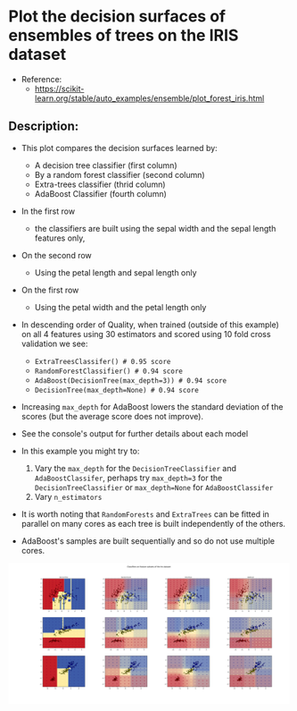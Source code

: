# Plot the decision surfaces of ensembles of trees on the IRIS dataset
- Reference:
    - https://scikit-learn.org/stable/auto_examples/ensemble/plot_forest_iris.html
## Description:

- This plot compares the decision surfaces learned by:
    - A decision tree classifier (first column)
    - By a random forest classifier (second column)
    - Extra-trees classifier (thrid column)
    - AdaBoost Classifier (fourth column)
- In the first row
    - the classifiers are built using the sepal width and the sepal length features only,
- On the second row 
    - Using the petal length and sepal length only
- On the first row
    - Using the petal width and the petal length only

- In descending order of Quality, when trained (outside of this example) on all 4 features
using 30 estimators and scored using 10 fold cross validation we see:
    - `ExtraTreesClassifer() # 0.95 score`
    - `RandomForestClassifier() # 0.94 score`
    - `AdaBoost(DecisionTree(max_depth=3)) # 0.94 score`
    - `DecisionTree(max_depth=None) # 0.94 score`
- Increasing `max_depth` for AdaBoost lowers the standard deviation of the scores (but the
average score does not improve).

- See the console's output for further details about each model
- In this example you might try to:
    1. Vary the `max_depth` for the `DecisionTreeClassifier` and `AdaBoostClassifer`, perhaps
    try `max_depth=3` for the `DecisionTreeClassifier` or `max_depth=None` for `AdaBoostClassifer`
    2. Vary `n_estimators`
    
- It is worth noting that `RandomForests` and `ExtraTrees` can be fitted in parallel on many cores
as each tree is built independently of the others.
- AdaBoost's samples are built sequentially and so do not use multiple cores.

![](outputs/data.DTC_Graph.png)
